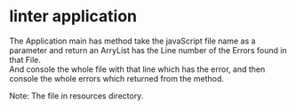 #  linter application  

The Application main has method take the javaScript file name as a parameter and return an ArryList has the Line number of the Errors found in that File.  
And console the whole file with that line which has the error, and then console the whole errors which returned from the method.  

Note: The file in resources directory. 